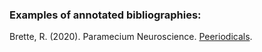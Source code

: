### Examples of annotated bibliographies:

Brette, R. (2020). Paramecium Neuroscience. [Peeriodicals](https://peeriodicals.com/peeriodicals/paramecium-neuroscience).
